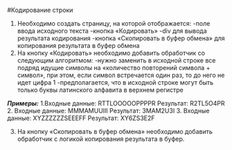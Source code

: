 #Кодирование строки
1. Необходимо создать страницу, на которой отображается:
-поле ввода исходного текста
-кнопка «Кодировать»
-div для вывода результата кодирования
-кнопка «Скопировать в буфер обмена» для копирования результата в буфер обмена
2. На кнопку «Кодировать» необходимо добавить обработчик со следующим алгоритмом:
-нужно заменить в исходной строке все подряд идущие символы на «количество повторений символа + символ», при этом, если символ встречается один раз, то до него не идет цифра 1
-предполагается, что в исходной строке могут быть только буквы латинского алфавита в верхнем регистре

***Примеры:***
1.Входные данные: RTTLOOOOOPPPPR
Результат: R2TL5O4PR
2. Входные данные: MMMAMUUIII
Результат: 3MAM2U3I
3. Входные данные: XYZZZZZZSEEEFF
Результат: XY6ZS3E2F

3. На кнопку «Скопировать в буфер обмена» необходимо добавить обработчик с логикой копирования результата в буфер.
